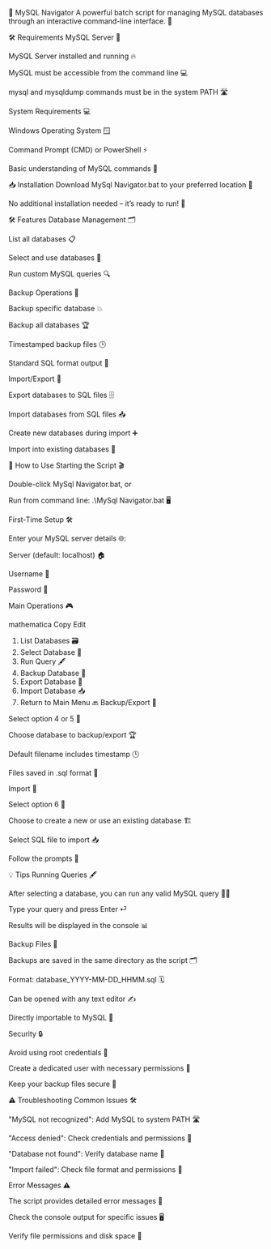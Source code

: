 🧭 MySQL Navigator
A powerful batch script for managing MySQL databases through an interactive command-line interface. 🚀

🛠️ Requirements
MySQL Server 🔧

MySQL Server installed and running 🔥

MySQL must be accessible from the command line 💻

mysql and mysqldump commands must be in the system PATH 🛣️

System Requirements 💻

Windows Operating System 🪟

Command Prompt (CMD) or PowerShell ⚡

Basic understanding of MySQL commands 🧠

📥 Installation
Download MySql Navigator.bat to your preferred location 📂

No additional installation needed – it’s ready to run! 🎉

🛠️ Features
Database Management 🗂️

List all databases 📋

Select and use databases 📑

Run custom MySQL queries 🔍

Backup Operations 💾

Backup specific database 💥

Backup all databases 🏆

Timestamped backup files 🕒

Standard SQL format output 📝

Import/Export 🔄

Export databases to SQL files 🗄️

Import databases from SQL files 📥

Create new databases during import ➕

Import into existing databases 🔄

📝 How to Use
Starting the Script 🎬

Double-click MySql Navigator.bat, or

Run from command line: .\MySql Navigator.bat 🖥️

First-Time Setup 🛠️

Enter your MySQL server details 🌐:

Server (default: localhost) 🏠

Username 👤

Password 🔑

Main Operations 🎮

mathematica
Copy
Edit
1. List Databases 🗃️
2. Select Database 📂
3. Run Query 🖋️
4. Backup Database 💾
5. Export Database 💼
6. Import Database 📥
7. Return to Main Menu 🔙
Backup/Export 💼

Select option 4 or 5 🔢

Choose database to backup/export 🏆

Default filename includes timestamp 🕒

Files saved in .sql format 📜

Import 🔄

Select option 6 🔢

Choose to create a new or use an existing database 🏗️

Select SQL file to import 📥

Follow the prompts 👣

💡 Tips
Running Queries 🖋️

After selecting a database, you can run any valid MySQL query 🧑‍💻

Type your query and press Enter ⏎

Results will be displayed in the console 📊

Backup Files 💾

Backups are saved in the same directory as the script 🗂️

Format: database_YYYY-MM-DD_HHMM.sql 🗓️

Can be opened with any text editor ✍️

Directly importable to MySQL 🔄

Security 🔒

Avoid using root credentials 🚫

Create a dedicated user with necessary permissions 👤

Keep your backup files secure 🔐

⚠️ Troubleshooting
Common Issues 🛠️

"MySQL not recognized": Add MySQL to system PATH 🛣️

"Access denied": Check credentials and permissions 🔑

"Database not found": Verify database name 📛

"Import failed": Check file format and permissions 📝

Error Messages ⚠️

The script provides detailed error messages 🧐

Check the console output for specific issues 🖥️

Verify file permissions and disk space 💽